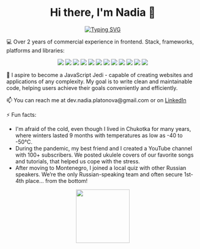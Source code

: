 <h1 align="center">Hi there, I'm Nadia 👋</h1>
<div align="center">
  <a href="https://git.io/typing-svg"><img src="https://readme-typing-svg.herokuapp.com?font=Fira+Code&pause=1000&random=false&width=435&lines=Frontend+JavaScript+Web+Developer" alt="Typing SVG" /></a>
</div>
<p>💻 Over 2 years of commercial experience in frontend. Stack, frameworks, platforms and libraries:</p> 
<div align="center">
  <img src="https://img.shields.io/badge/html5-%23E34F26.svg?style=for-the-badge&logo=html5&logoColor=white" />
  <img src="https://img.shields.io/badge/javascript-%23323330.svg?style=for-the-badge&logo=javascript&logoColor=%23F7DF1E" />
  <img src="https://img.shields.io/badge/typescript-%23007ACC.svg?style=for-the-badge&logo=typescript&logoColor=white" />
  <img src="https://img.shields.io/badge/react-%2320232a.svg?style=for-the-badge&logo=react&logoColor=%2361DAFB" />
  <img src="https://img.shields.io/badge/SASS-hotpink.svg?style=for-the-badge&logo=SASS&logoColor=white" />
  <img src="https://img.shields.io/badge/webpack-%238DD6F9.svg?style=for-the-badge&logo=webpack&logoColor=black" />
  <img src="https://img.shields.io/badge/vite-%23646CFF.svg?style=for-the-badge&logo=vite&logoColor=white" />
  <img src="https://img.shields.io/badge/NPM-%23CB3837.svg?style=for-the-badge&logo=npm&logoColor=white" />
  <img src="https://img.shields.io/badge/node.js-6DA55F?style=for-the-badge&logo=node.js&logoColor=white" />
  <img src="https://img.shields.io/badge/express.js-%23404d59.svg?style=for-the-badge&logo=express&logoColor=%2361DAFB" />
  <img src="https://img.shields.io/badge/MongoDB-%234ea94b.svg?style=for-the-badge&logo=mongodb&logoColor=white" />
  <img src="https://img.shields.io/badge/bootstrap-%238511FA.svg?style=for-the-badge&logo=bootstrap&logoColor=white" />
</div>
<p>💞️ I aspire to become a JavaScript Jedi - capable of creating websites and applications of any complexity. My goal is to write clean and maintainable code, helping users achieve their goals conveniently and efficiently.</p> 
<p>📫 You can reach me at dev.nadia.platonova@gmail.com or on <span><a href="https://www.linkedin.com/in/nadineplatonova/">LinkedIn</a></span></p> 
<p>⚡ Fun facts:</p>
<ul>
  <li>I'm afraid of the cold, even though I lived in Chukotka for many years, where winters lasted 9 months with temperatures as low as -40 to -50°C.</li>
  <li>During the pandemic, my best friend and I created a YouTube channel with 100+ subscribers. We posted ukulele covers of our favorite songs and tutorials, that helped us cope with the stress.</li>
  <li>After moving to Montenegro, I joined a local quiz with other Russian speakers. We’re the only Russian-speaking team and often secure 1st-4th place... from the bottom!</li>
</ul>
<p align="center"><img src="https://github-readme-stats.vercel.app/api/top-langs/?username=NadinePlatonova&layout=compact" height="140px"/></p>

